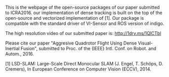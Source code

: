 This is the webpage of the open-source packages of our paper submitted to ICRA2016. our implementation of dense tracking is built on the top of the open-source and vectorized implementation of [1]. Our package is compatible with the standard driver of VI-Sensor and ROS version of indigo.

The high resolution video of our submitted paper is: 
http://1drv.ms/1QlCTbl

Please cite our paper "Aggresive Quadrotor Flight Using Dense Visual-Inertial Fusion", submitted to Proc. of the {IEEE} Intl. Conf. on Robot. and Autom., 2016.

[1] LSD-SLAM: Large-Scale Direct Monocular SLAM (J. Engel, T. Schöps, D. Cremers), In European Conference on Computer Vision (ECCV), 2014.
